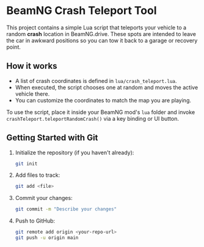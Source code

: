 # BeamNG Crash Teleport Tool

This project contains a simple Lua script that teleports your vehicle to a random **crash** location in BeamNG.drive. These spots are intended to leave the car in awkward positions so you can tow it back to a garage or recovery point.

## How it works
- A list of crash coordinates is defined in `lua/crash_teleport.lua`.
- When executed, the script chooses one at random and moves the active vehicle there.
- You can customize the coordinates to match the map you are playing.

To use the script, place it inside your BeamNG mod's `lua` folder and invoke `crashTeleport.teleportRandomCrash()` via a key binding or UI button.

## Getting Started with Git

1. Initialize the repository (if you haven't already):
   ```bash
   git init
   ```
2. Add files to track:
   ```bash
   git add <file>
   ```
3. Commit your changes:
   ```bash
   git commit -m "Describe your changes"
   ```
4. Push to GitHub:
   ```bash
   git remote add origin <your-repo-url>
   git push -u origin main
   ```
